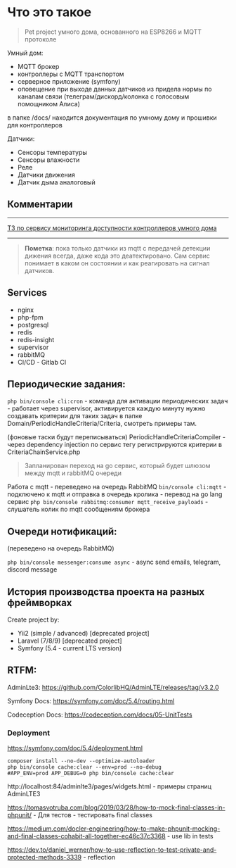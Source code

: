 # Что это такое

> Pet project умного дома, основанного на ESP8266 и MQTT протоколе

Умный дом:
 - MQTT брокер
 - контроллеры с MQTT транспортом
 - серверное приложение (symfony)
 - оповещение при выходе данных датчиков из придела нормы по каналам связи (телеграм/дискорд/колонка с голосовым 
помощником Алиса)

в папке /docs/ находится документация по умному дому и прошивки для контроллеров

Датчики:
 - Сенсоры температуры
 - Сенсоры влажности
 - Реле
 - Датчики движения
 - Датчик дыма аналоговый

## Комментарии

---

[ТЗ по сервису мониторинга доступности контроллеров умного дома](docs/project/DEVICE_CONTROLLER_MONITORING.md)

----

> **Пометка**: пока только датчики из mqtt с передачей детекции дижения всегда, даже кода это деатектировано. 
> Сам сервис понимает в каком он состоянии и как реагировать на сигнал датчиков.

## Services

- nginx
- php-fpm
- postgresql
- redis
- redis-insight
- supervisor
- rabbitMQ
- CI/CD - Gitlab CI

## Периодические задания:

`php bin/console cli:cron` - команда для активации периодических задач - работает через supervisor, активируется каждую минуту 
нужно создавать критерии для таких задач в папке Domain/PeriodicHandleCriteria/Criteria, смотреть примеры там. 

(фоновые таски будут переписываться)
PeriodicHandleCriteriaCompiler - через dependency injection по сервис тегу регистрируются критерии 
в CriteriaChainService.php  


> Запланирован переход на go сервис, который будет шлюзом между mqtt и rabbitMQ очереди

Работа с mqtt - переведено на очередь RabbitMQ
`bin/console cli:mqtt` - подключено к mqtt и отправка в очередь кролика - перевод на go lang сервис
`php bin/console rabbitmq:consumer mqtt_receive_payloads` - слушатель колик по mqtt сообщениям брокера

## Очереди нотификаций:

(переведено на очередь RabbitMQ)

`php bin/console messenger:consume async` - async send emails, telegram, discord message


## История производства проекта на разных фреймворках

Create project by: 
- Yii2 (simple / advanced) [deprecated project]
- Laravel (7/8/9) [deprecated project]
- Symfony (5.4 - current LTS version)


## RTFM:

AdminLte3: https://github.com/ColorlibHQ/AdminLTE/releases/tag/v3.2.0

Symfony Docs: https://symfony.com/doc/5.4/routing.html

Codeception Docs: https://codeception.com/docs/05-UnitTests


### Deployment 

https://symfony.com/doc/5.4/deployment.html

```shell
composer install --no-dev --optimize-autoloader
php bin/console cache:clear --env=prod --no-debug
#APP_ENV=prod APP_DEBUG=0 php bin/console cache:clear
```

http://localhost:84/adminlte3/pages/widgets.html - примеры страниц AdminLTE3

https://tomasvotruba.com/blog/2019/03/28/how-to-mock-final-classes-in-phpunit/ - Для тестов - тестировать final classes

https://medium.com/docler-engineering/how-to-make-phpunit-mocking-and-final-classes-cohabit-all-together-ec46c37c3368 - use lib in tests

https://dev.to/daniel_werner/how-to-use-reflection-to-test-private-and-protected-methods-3339 - reflection
